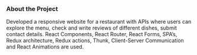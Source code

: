 <h3>About the Project</h3>

Developed a responsive website for a restaurant with APIs where users can explore the menu, check and write reviews of different dishes,
submit contact details. React Components, React Router, React Forms, SPA’s, Redux architecture, Redux actions, Thunk, Client-Server
Communication and React Animations are used.
